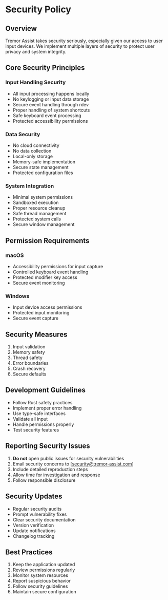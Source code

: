 # Security Policy

## Overview
Tremor Assist takes security seriously, especially given our access to user input devices. We implement multiple layers of security to protect user privacy and system integrity.

## Core Security Principles

### Input Handling Security
- All input processing happens locally
- No keylogging or input data storage
- Secure event handling through rdev
- Proper handling of system shortcuts
- Safe keyboard event processing
- Protected accessibility permissions

### Data Security
- No cloud connectivity
- No data collection
- Local-only storage
- Memory-safe implementation
- Secure state management
- Protected configuration files

### System Integration
- Minimal system permissions
- Sandboxed execution
- Proper resource cleanup
- Safe thread management
- Protected system calls
- Secure window management

## Permission Requirements

### macOS
- Accessibility permissions for input capture
- Controlled keyboard event handling
- Protected modifier key access
- Secure event monitoring

### Windows
- Input device access permissions
- Protected input monitoring
- Secure event capture

## Security Measures
1. Input validation
2. Memory safety
3. Thread safety
4. Error boundaries
5. Crash recovery
6. Secure defaults

## Development Guidelines
- Follow Rust safety practices
- Implement proper error handling
- Use type-safe interfaces
- Validate all input
- Handle permissions properly
- Test security features

## Reporting Security Issues
1. **Do not** open public issues for security vulnerabilities
2. Email security concerns to [security@tremor-assist.com]
3. Include detailed reproduction steps
4. Allow time for investigation and response
5. Follow responsible disclosure

## Security Updates
- Regular security audits
- Prompt vulnerability fixes
- Clear security documentation
- Version verification
- Update notifications
- Changelog tracking

## Best Practices
1. Keep the application updated
2. Review permissions regularly
3. Monitor system resources
4. Report suspicious behavior
5. Follow security guidelines
6. Maintain secure configuration 
